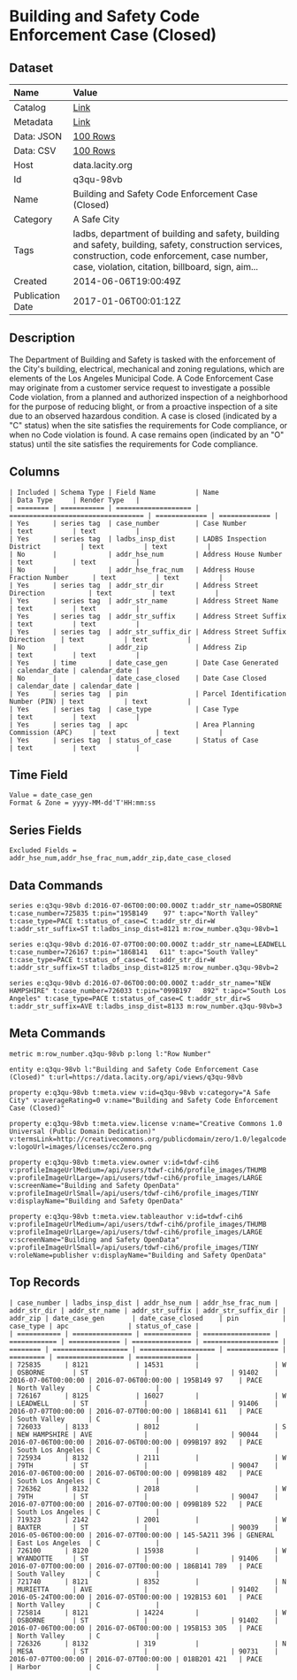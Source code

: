 # Building and Safety Code Enforcement Case (Closed)

## Dataset

| Name | Value |
| :--- | :---- |
| Catalog | [Link](https://catalog.data.gov/dataset/building-and-safety-code-enforcement-case-closed-02a67) |
| Metadata | [Link](https://data.lacity.org/api/views/q3qu-98vb) |
| Data: JSON | [100 Rows](https://data.lacity.org/api/views/q3qu-98vb/rows.json?max_rows=100) |
| Data: CSV | [100 Rows](https://data.lacity.org/api/views/q3qu-98vb/rows.csv?max_rows=100) |
| Host | data.lacity.org |
| Id | q3qu-98vb |
| Name | Building and Safety Code Enforcement Case (Closed) |
| Category | A Safe City |
| Tags | ladbs, department of building and safety, building and safety, building, safety, construction services, construction, code enforcement, case number, case, violation, citation, billboard, sign, aim... |
| Created | 2014-06-06T19:00:49Z |
| Publication Date | 2017-01-06T00:01:12Z |

## Description

The Department of Building and Safety is tasked with the enforcement of the City's building, electrical, mechanical and zoning regulations, which are elements of the Los Angeles Municipal Code. A Code Enforcement Case may originate from a customer service request to investigate a possible Code violation, from a planned and authorized inspection of a neighborhood for the purpose of reducing blight, or from a proactive inspection of a site due to an observed hazardous condition.  A case is closed (indicated by a "C" status) when the site satisfies the requirements for Code compliance, or when no Code violation is found.  A case remains open (indicated by an "O" status) until the site satisfies the requirements for Code compliance.

## Columns

```ls
| Included | Schema Type | Field Name          | Name                               | Data Type     | Render Type   |
| ======== | =========== | =================== | ================================== | ============= | ============= |
| Yes      | series tag  | case_number         | Case Number                        | text          | text          |
| Yes      | series tag  | ladbs_insp_dist     | LADBS Inspection District          | text          | text          |
| No       |             | addr_hse_num        | Address House Number               | text          | text          |
| No       |             | addr_hse_frac_num   | Address House Fraction Number      | text          | text          |
| Yes      | series tag  | addr_str_dir        | Address Street Direction           | text          | text          |
| Yes      | series tag  | addr_str_name       | Address Street Name                | text          | text          |
| Yes      | series tag  | addr_str_suffix     | Address Street Suffix              | text          | text          |
| Yes      | series tag  | addr_str_suffix_dir | Address Street Suffix Direction    | text          | text          |
| No       |             | addr_zip            | Address Zip                        | text          | text          |
| Yes      | time        | date_case_gen       | Date Case Generated                | calendar_date | calendar_date |
| No       |             | date_case_closed    | Date Case Closed                   | calendar_date | calendar_date |
| Yes      | series tag  | pin                 | Parcel Identification Number (PIN) | text          | text          |
| Yes      | series tag  | case_type           | Case Type                          | text          | text          |
| Yes      | series tag  | apc                 | Area Planning Commission (APC)     | text          | text          |
| Yes      | series tag  | status_of_case      | Status of Case                     | text          | text          |
```

## Time Field

```ls
Value = date_case_gen
Format & Zone = yyyy-MM-dd'T'HH:mm:ss
```

## Series Fields

```ls
Excluded Fields = addr_hse_num,addr_hse_frac_num,addr_zip,date_case_closed
```

## Data Commands

```ls
series e:q3qu-98vb d:2016-07-06T00:00:00.000Z t:addr_str_name=OSBORNE t:case_number=725835 t:pin="195B149    97" t:apc="North Valley" t:case_type=PACE t:status_of_case=C t:addr_str_dir=W t:addr_str_suffix=ST t:ladbs_insp_dist=8121 m:row_number.q3qu-98vb=1

series e:q3qu-98vb d:2016-07-07T00:00:00.000Z t:addr_str_name=LEADWELL t:case_number=726167 t:pin="186B141   611" t:apc="South Valley" t:case_type=PACE t:status_of_case=C t:addr_str_dir=W t:addr_str_suffix=ST t:ladbs_insp_dist=8125 m:row_number.q3qu-98vb=2

series e:q3qu-98vb d:2016-07-06T00:00:00.000Z t:addr_str_name="NEW HAMPSHIRE" t:case_number=726033 t:pin="099B197   892" t:apc="South Los Angeles" t:case_type=PACE t:status_of_case=C t:addr_str_dir=S t:addr_str_suffix=AVE t:ladbs_insp_dist=8133 m:row_number.q3qu-98vb=3
```

## Meta Commands

```ls
metric m:row_number.q3qu-98vb p:long l:"Row Number"

entity e:q3qu-98vb l:"Building and Safety Code Enforcement Case (Closed)" t:url=https://data.lacity.org/api/views/q3qu-98vb

property e:q3qu-98vb t:meta.view v:id=q3qu-98vb v:category="A Safe City" v:averageRating=0 v:name="Building and Safety Code Enforcement Case (Closed)"

property e:q3qu-98vb t:meta.view.license v:name="Creative Commons 1.0 Universal (Public Domain Dedication)" v:termsLink=http://creativecommons.org/publicdomain/zero/1.0/legalcode v:logoUrl=images/licenses/ccZero.png

property e:q3qu-98vb t:meta.view.owner v:id=tdwf-cih6 v:profileImageUrlMedium=/api/users/tdwf-cih6/profile_images/THUMB v:profileImageUrlLarge=/api/users/tdwf-cih6/profile_images/LARGE v:screenName="Building and Safety OpenData" v:profileImageUrlSmall=/api/users/tdwf-cih6/profile_images/TINY v:displayName="Building and Safety OpenData"

property e:q3qu-98vb t:meta.view.tableauthor v:id=tdwf-cih6 v:profileImageUrlMedium=/api/users/tdwf-cih6/profile_images/THUMB v:profileImageUrlLarge=/api/users/tdwf-cih6/profile_images/LARGE v:screenName="Building and Safety OpenData" v:profileImageUrlSmall=/api/users/tdwf-cih6/profile_images/TINY v:roleName=publisher v:displayName="Building and Safety OpenData"
```

## Top Records

```ls
| case_number | ladbs_insp_dist | addr_hse_num | addr_hse_frac_num | addr_str_dir | addr_str_name | addr_str_suffix | addr_str_suffix_dir | addr_zip | date_case_gen       | date_case_closed    | pin           | case_type | apc               | status_of_case | 
| =========== | =============== | ============ | ================= | ============ | ============= | =============== | =================== | ======== | =================== | =================== | ============= | ========= | ================= | ============== | 
| 725835      | 8121            | 14531        |                   | W            | OSBORNE       | ST              |                     | 91402    | 2016-07-06T00:00:00 | 2016-07-06T00:00:00 | 195B149 97    | PACE      | North Valley      | C              | 
| 726167      | 8125            | 16027        |                   | W            | LEADWELL      | ST              |                     | 91406    | 2016-07-07T00:00:00 | 2016-07-07T00:00:00 | 186B141 611   | PACE      | South Valley      | C              | 
| 726033      | 8133            | 8012         |                   | S            | NEW HAMPSHIRE | AVE             |                     | 90044    | 2016-07-06T00:00:00 | 2016-07-06T00:00:00 | 099B197 892   | PACE      | South Los Angeles | C              | 
| 725934      | 8132            | 2111         |                   | W            | 79TH          | ST              |                     | 90047    | 2016-07-06T00:00:00 | 2016-07-06T00:00:00 | 099B189 482   | PACE      | South Los Angeles | C              | 
| 726362      | 8132            | 2018         |                   | W            | 79TH          | ST              |                     | 90047    | 2016-07-07T00:00:00 | 2016-07-07T00:00:00 | 099B189 522   | PACE      | South Los Angeles | C              | 
| 719323      | 2142            | 2001         |                   | W            | BAXTER        | ST              |                     | 90039    | 2016-05-06T00:00:00 | 2016-07-07T00:00:00 | 145-5A211 396 | GENERAL   | East Los Angeles  | C              | 
| 726100      | 8120            | 15938        |                   | W            | WYANDOTTE     | ST              |                     | 91406    | 2016-07-07T00:00:00 | 2016-07-07T00:00:00 | 186B141 789   | PACE      | South Valley      | C              | 
| 721740      | 8121            | 8352         |                   | N            | MURIETTA      | AVE             |                     | 91402    | 2016-05-24T00:00:00 | 2016-07-05T00:00:00 | 192B153 601   | PACE      | North Valley      | C              | 
| 725814      | 8121            | 14224        |                   | W            | OSBORNE       | ST              |                     | 91402    | 2016-07-06T00:00:00 | 2016-07-06T00:00:00 | 195B153 305   | PACE      | North Valley      | C              | 
| 726326      | 8132            | 319          |                   | N            | MESA          | ST              |                     | 90731    | 2016-07-07T00:00:00 | 2016-07-07T00:00:00 | 018B201 421   | PACE      | Harbor            | C              | 
```